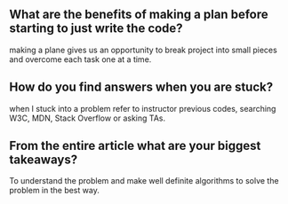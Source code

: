 ## What are the benefits of making a plan before starting to just write the code?
making a plane gives us an opportunity to break project into small pieces and overcome each task one at a time. 

## How do you find answers when you are stuck?
when I stuck into a problem refer to instructor previous codes, searching W3C, MDN, Stack Overflow or asking TAs.

## From the entire article what are your biggest takeaways?
To understand the problem and make well definite algorithms to solve the problem in the best way.